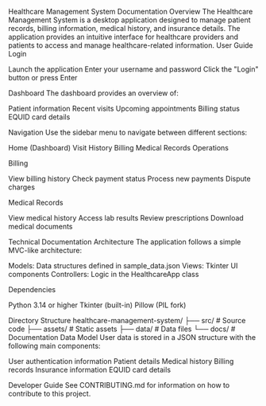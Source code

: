 Healthcare Management System Documentation
Overview
The Healthcare Management System is a desktop application designed to manage patient records, billing information, medical history, and insurance details. The application provides an intuitive interface for healthcare providers and patients to access and manage healthcare-related information.
User Guide
Login

Launch the application
Enter your username and password
Click the "Login" button or press Enter

Dashboard
The dashboard provides an overview of:

Patient information
Recent visits
Upcoming appointments
Billing status
EQUID card details

Navigation
Use the sidebar menu to navigate between different sections:

Home (Dashboard)
Visit History
Billing
Medical Records
Operations

Billing

View billing history
Check payment status
Process new payments
Dispute charges

Medical Records

View medical history
Access lab results
Review prescriptions
Download medical documents

Technical Documentation
Architecture
The application follows a simple MVC-like architecture:

Models: Data structures defined in sample_data.json
Views: Tkinter UI components
Controllers: Logic in the HealthcareApp class

Dependencies

Python 3.14 or higher
Tkinter (built-in)
Pillow (PIL fork)

Directory Structure
healthcare-management-system/
├── src/              # Source code
├── assets/           # Static assets
├── data/             # Data files
└── docs/             # Documentation
Data Model
User data is stored in a JSON structure with the following main components:

User authentication information
Patient details
Medical history
Billing records
Insurance information
EQUID card details

Developer Guide
See CONTRIBUTING.md for information on how to contribute to this project.
